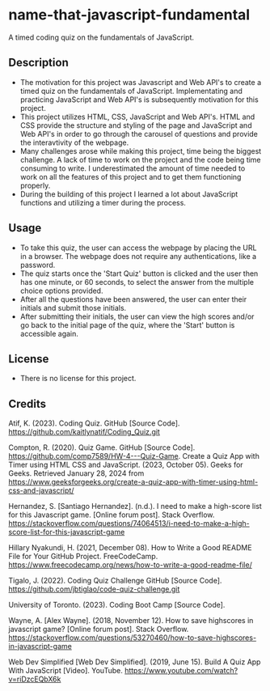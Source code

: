 # name-that-javascript-fundamental
A timed coding quiz on the fundamentals of JavaScript.

## Description
- The motivation for this project was Javascript and Web API's to create a timed quiz on the fundamentals of JavaScript. Implementating and practicing JavaScript and Web API's is subsequently motivation for this project. 
- This project utilizes HTML, CSS, JavaScript and Web API's. HTML and CSS provide the structure and styling of the page and JavaScript and Web API's in order to go through the carousel of questions and provide the interavtivity of the webpage. 
- Many challenges arose while making this project, time being the biggest challenge. A lack of time to work on the project and the code being time consuming to write. I underestimated the amount of time needed to work on all the features of this project and to get them functioning properly.   
- During the building of this project I learned a lot about JavaScript functions and utilizing a timer during the process.

## Usage
- To take this quiz, the user can access the webpage by placing the URL in a browser. The webpage does not require any authentications, like a password.
- The quiz starts once the 'Start Quiz' button is clicked and the user then has one minute, or 60 seconds, to select the answer from the multiple choice options provided. 
- After all the questions have been answered, the user can enter their initials and submit those initials.
- After submitting their initials, the user can view the high scores and/or go back to the initial page of the quiz, where the 'Start' button is accessible again.


## License
- There is no license for this project.

## Credits

Atif, K. (2023). Coding Quiz. GitHub [Source Code]. https://github.com/kaitlynatif/Coding_Quiz.git

Compton, R. (2020). Quiz Game. GitHub [Source Code]. https://github.com/comp7589/HW-4---Quiz-Game.
Create a Quiz App with Timer using HTML CSS and JavaScript. (2023, October 05). Geeks for Geeks. Retrieved January 28, 2024 from https://www.geeksforgeeks.org/create-a-quiz-app-with-timer-using-html-css-and-javascript/

Hernandez, S. [Santiago Hernandez]. (n.d.). I need to make a high-score list for this Javascript game. [Online forum post]. Stack Overflow. https://stackoverflow.com/questions/74064513/i-need-to-make-a-high-score-list-for-this-javascript-game 

Hillary Nyakundi, H. (2021, December 08). How to Write a Good README File for Your GitHub Project. FreeCodeCamp. https://www.freecodecamp.org/news/how-to-write-a-good-readme-file/

Tigalo, J. (2022). Coding Quiz Challenge  GitHub [Source Code]. https://github.com/jbtiglao/code-quiz-challenge.git

University of Toronto. (2023). Coding Boot Camp [Source Code].

Wayne, A. [Alex Wayne]. (2018, November 12). How to save highscores in javascript game? [Online forum post]. Stack Overflow. https://stackoverflow.com/questions/53270460/how-to-save-highscores-in-javascript-game

Web Dev Simplified [Web Dev Simplified]. (2019, June 15). Build A Quiz App With JavaScript [Video]. YouTube. https://www.youtube.com/watch?v=riDzcEQbX6k